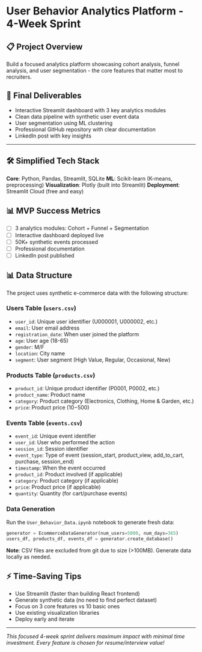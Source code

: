 # User Behavior Analytics Platform - 4-Week Sprint

## 📋 Project Overview
Build a focused analytics platform showcasing cohort analysis, funnel analysis, and user segmentation - the core features that matter most to recruiters.

## 🎯 Final Deliverables
- Interactive Streamlit dashboard with 3 key analytics modules
- Clean data pipeline with synthetic user event data
- User segmentation using ML clustering
- Professional GitHub repository with clear documentation
- LinkedIn post with key insights

---

## 🛠️ Simplified Tech Stack
**Core**: Python, Pandas, Streamlit, SQLite
**ML**: Scikit-learn (K-means, preprocessing)
**Visualization**: Plotly (built into Streamlit)
**Deployment**: Streamlit Cloud (free and easy)

## 📊 MVP Success Metrics
- [ ] 3 analytics modules: Cohort + Funnel + Segmentation
- [ ] Interactive dashboard deployed live
- [ ] 50K+ synthetic events processed
- [ ] Professional documentation
- [ ] LinkedIn post published

## 📊 Data Structure

The project uses synthetic e-commerce data with the following structure:

### Users Table (`users.csv`)
- `user_id`: Unique user identifier (U000001, U000002, etc.)
- `email`: User email address
- `registration_date`: When user joined the platform
- `age`: User age (18-65)
- `gender`: M/F
- `location`: City name
- `segment`: User segment (High Value, Regular, Occasional, New)

### Products Table (`products.csv`)
- `product_id`: Unique product identifier (P0001, P0002, etc.)
- `product_name`: Product name
- `category`: Product category (Electronics, Clothing, Home & Garden, etc.)
- `price`: Product price ($10-$500)

### Events Table (`events.csv`)
- `event_id`: Unique event identifier
- `user_id`: User who performed the action
- `session_id`: Session identifier
- `event_type`: Type of event (session_start, product_view, add_to_cart, purchase, session_end)
- `timestamp`: When the event occurred
- `product_id`: Product involved (if applicable)
- `category`: Product category (if applicable)
- `price`: Product price (if applicable)
- `quantity`: Quantity (for cart/purchase events)

### Data Generation
Run the `User_Behavior_Data.ipynb` notebook to generate fresh data:
```python
generator = EcommerceDataGenerator(num_users=5000, num_days=365)
users_df, products_df, events_df = generator.create_database()
```

**Note**: CSV files are excluded from git due to size (>100MB). Generate data locally as needed.

## ⚡ Time-Saving Tips
- Use Streamlit (faster than building React frontend)
- Generate synthetic data (no need to find perfect dataset)
- Focus on 3 core features vs 10 basic ones
- Use existing visualization libraries
- Deploy early and iterate

---

*This focused 4-week sprint delivers maximum impact with minimal time investment. Every feature is chosen for resume/interview value!*